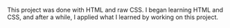 This project was done with HTML and raw CSS. I began learning HTML and CSS, and after a while, I applied what I learned by working on this project. 
